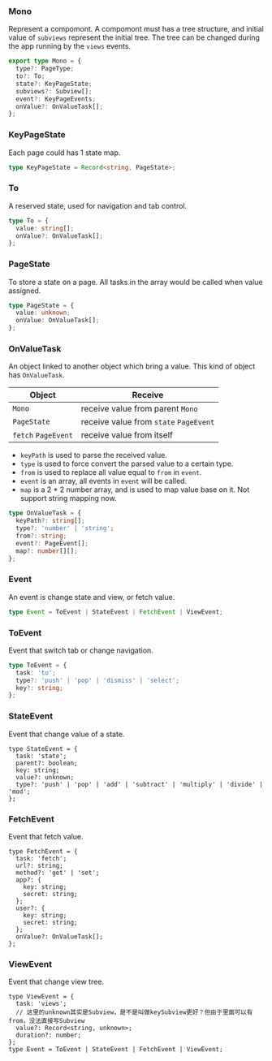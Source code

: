 ### Mono

Represent a compomont. A compomont must has a tree structure, and initial value of `subviews` represent the initial tree. The tree can be changed during the app running by the `views` events.

```typescript
export type Mono = {
  type?: PageType;
  to?: To;
  state?: KeyPageState;
  subviews?: Subview[];
  event?: KeyPageEvents;
  onValue?: OnValueTask[];
};
```


### KeyPageState

Each page could has 1 state map.

```ts
type KeyPageState = Record<string, PageState>;
```


### To

A reserved state, used for navigation and tab control.

```ts
type To = {
  value: string[];
  onValue?: OnValueTask[];
};
```


### PageState

To store a state on a page. All tasks in the array would be called when value assigned.

```ts
type PageState = {
  value: unknown;
  onValue: OnValueTask[];
};
```


### OnValueTask

An object linked to another object which bring a value. This kind of object has `OnValueTask`.

|Object|Receive|
|-|-|
|`Mono`|receive value from parent `Mono`|
|`PageState`|receive value from `state` `PageEvent`|
|`fetch` `PageEvent`|receive value from itself|

- `keyPath` is used to parse the received value.
- `type` is used to force convert the parsed value to a certain type.
- `from` is used to replace all value equal to `from` in `event`.
- `event` is an array, all events in `event` will be called.
- `map` is a 2 * 2 number array, and is used to map value base on it. Not support string mapping now.

```ts
type OnValueTask = {
  keyPath?: string[];
  type?: 'number' | 'string';
  from?: string;
  event?: PageEvent[];
  map?: number[][];
};
```


### Event

An event is change state and view, or fetch value.

```ts
type Event = ToEvent | StateEvent | FetchEvent | ViewEvent;
```


### ToEvent

Event that switch tab or change navigation.

```ts
type ToEvent = {
  task: 'to';
  type?: 'push' | 'pop' | 'dismiss' | 'select';
  key?: string;
};
```


### StateEvent

Event that change value of a state.

```
type StateEvent = {
  task: 'state';
  parent?: boolean;
  key: string;
  value?: unknown;
  type?: 'push' | 'pop' | 'add' | 'subtract' | 'multiply' | 'divide' | 'mod';
};
```


### FetchEvent

Event that fetch value.

```
type FetchEvent = {
  task: 'fetch';
  url?: string;
  method?: 'get' | 'set';
  app?: {
    key: string;
    secret: string;
  };
  user?: {
    key: string;
    secret: string;
  };
  onValue?: OnValueTask[];
};
```


### ViewEvent

Event that change view tree.

```
type ViewEvent = {
  task: 'views';
  // 这里的unknown其实是Subview，是不是叫做keySubview更好？但由于里面可以有from，没法直接写Subview
  value?: Record<string, unknown>;
  duration?: number;
};
type Event = ToEvent | StateEvent | FetchEvent | ViewEvent;
```
